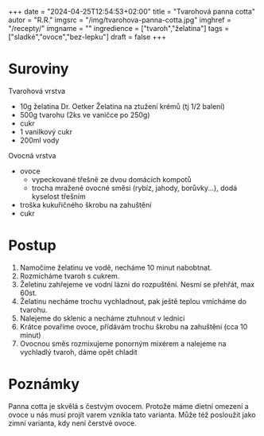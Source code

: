 
+++
date = "2024-04-25T12:54:53+02:00"
title = "Tvarohová panna cotta"
autor = "R.R."
imgsrc = "/img/tvarohova-panna-cotta.jpg"
imghref = "/recepty/"
imgname = ""
ingredience = ["tvaroh","želatina"]
tags = ["sladké","ovoce","bez-lepku"]
draft = false
+++


# Suroviny
Tvarohová vrstva
- 10g želatina  Dr. Oetker Želatina na ztužení krémů  (tj 1/2 balení)
- 500g tvarohu (2ks ve vaničce po 250g)
- cukr
- 1 vanilkový cukr
- 200ml vody

Ovocná vrstva
- ovoce
    - vypeckované třešně ze dvou domácích kompotů
    - trocha mražené ovocné směsi (rybíz, jahody, borůvky...), dodá kyselost třešním
- troška kukuřičného škrobu na zahuštění
- cukr


# Postup
1. Namočíme želatinu ve vodě, necháme 10 minut nabobtnat.
2. Rozmícháme tvaroh s cukrem.
3. Želetinu zahřejeme ve vodní lázni do rozpuštění. Nesmí se přehřát, max 60st.
4. Želatinu necháme trochu vychladnout, pak ještě teplou vmícháme do tvarohu. 
5. Nalejeme do sklenic a necháme ztuhnout v lednici
6. Krátce povaříme ovoce, přídávám trochu škrobu na zahuštění (cca 10 minut)
7. Ovocnou směs rozmixujeme ponorným mixérem a nalejeme na vychladlý tvaroh, dáme opět chladit


# Poznámky
Panna cotta je skvělá s čestvým ovocem. Protože máme dietní omezení a ovoce u nás musí projít varem vznikla tato varianta. 
Může též posloužit jako zimní varianta, kdy není čerstvé ovoce.

<!-- --> 